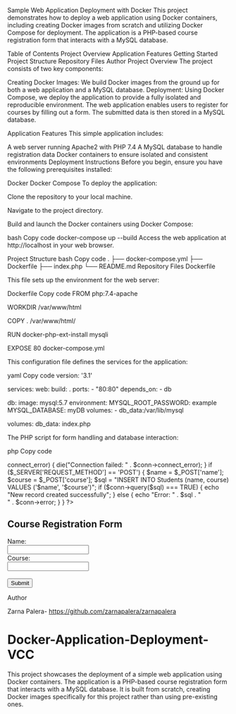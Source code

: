 
Sample Web Application Deployment with Docker
This project demonstrates how to deploy a web application using Docker containers, including creating Docker images from scratch and utilizing Docker Compose for deployment. The application is a PHP-based course registration form that interacts with a MySQL database.

Table of Contents
Project Overview
Application Features
Getting Started
Project Structure
Repository Files
Author
Project Overview
The project consists of two key components:

Creating Docker Images: We build Docker images from the ground up for both a web application and a MySQL database.
Deployment: Using Docker Compose, we deploy the application to provide a fully isolated and reproducible environment.
The web application enables users to register for courses by filling out a form. The submitted data is then stored in a MySQL database.

Application Features
This simple application includes:

A web server running Apache2 with PHP 7.4
A MySQL database to handle registration data
Docker containers to ensure isolated and consistent environments
Deployment Instructions
Before you begin, ensure you have the following prerequisites installed:

Docker
Docker Compose
To deploy the application:

Clone the repository to your local machine.

Navigate to the project directory.

Build and launch the Docker containers using Docker Compose:

bash
Copy code
docker-compose up --build
Access the web application at http://localhost in your web browser.

Project Structure
bash
Copy code
.
├── docker-compose.yml
├── Dockerfile
├── index.php
└── README.md
Repository Files
Dockerfile

This file sets up the environment for the web server:

Dockerfile
Copy code
FROM php:7.4-apache

WORKDIR /var/www/html

COPY . /var/www/html/

RUN docker-php-ext-install mysqli

EXPOSE 80
docker-compose.yml

This configuration file defines the services for the application:

yaml
Copy code
version: '3.1'

services:
  web:
    build: .
    ports:
      - "80:80"
    depends_on:
      - db

  db:
    image: mysql:5.7
    environment:
      MYSQL_ROOT_PASSWORD: example
      MYSQL_DATABASE: myDB
    volumes:
      - db_data:/var/lib/mysql

volumes:
  db_data:
index.php

The PHP script for form handling and database interaction:

php
Copy code
<?php
$servername = "db";
$username = "root";
$password = "example";
$dbname = "myDB";

// Create connection
$conn = new mysqli($servername, $username, $password, $dbname);

// Check connection
if ($conn->connect_error) {
    die("Connection failed: " . $conn->connect_error);
}

if ($_SERVER['REQUEST_METHOD'] == 'POST') {
    $name = $_POST['name'];
    $course = $_POST['course'];

    $sql = "INSERT INTO Students (name, course) VALUES ('$name', '$course')";

    if ($conn->query($sql) === TRUE) {
        echo "New record created successfully";
    } else {
        echo "Error: " . $sql . "<br>" . $conn->error;
    }
}
?>

<!DOCTYPE html>
<html>
<body>

<h2>Course Registration Form</h2>
<form method="post">
  Name:<br>
  <input type="text" name="name" required>
  <br>
  Course:<br>
  <input type="text" name="course" required>
  <br><br>
  <input type="submit" value="Submit">
</form>

</body>
</html>

Author

Zarna Palera- https://github.com/zarnapalera/zarnapalera

# Docker-Application-Deployment-VCC
This project showcases the deployment of a simple web application using Docker containers. The application is a PHP-based course registration form that interacts with a MySQL database. It is built from scratch, creating Docker images specifically for this project rather than using pre-existing ones.
